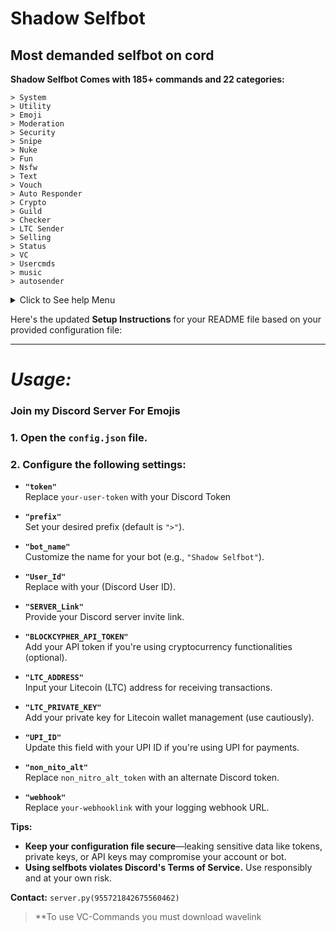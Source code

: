 # Shadow Selfbot
## Most demanded selfbot on cord 

**Shadow Selfbot Comes with 185+ commands and 22 categories:**

```
> System
> Utility
> Emoji
> Moderation
> Security
> Snipe
> Nuke
> Fun
> Nsfw
> Text
> Vouch
> Auto Responder
> Crypto
> Guild
> Checker
> LTC Sender
> Selling
> Status
> VC
> Usercmds
> music
> autosender
```
<details> <summary>Click to See help Menu</summary> <img src="https://imgur.com/a/rYu3Unt" alt="help cmd Screenshot" style="width:600px;height:auto;"> </details>

Here's the updated **Setup Instructions** for your README file based on your provided configuration file:

---

# ***Usage:***

### **Join my Discord Server For Emojis**

### **1. Open the `config.json` file.**

### **2. Configure the following settings:**

- **`"token"`**  
  Replace `your-user-token` with your Discord Token

- **`"prefix"`**  
  Set your desired prefix (default is `">"`).  

- **`"bot_name"`**  
  Customize the name for your bot (e.g., `"Shadow Selfbot"`).  

- **`"User_Id"`**  
  Replace with your (Discord User ID).  

- **`"SERVER_Link"`**  
  Provide your Discord server invite link.  

- **`"BLOCKCYPHER_API_TOKEN"`**  
  Add your API token if you're using cryptocurrency functionalities (optional).  

- **`"LTC_ADDRESS"`**  
  Input your Litecoin (LTC) address for receiving transactions.  

- **`"LTC_PRIVATE_KEY"`**  
  Add your private key for Litecoin wallet management (use cautiously).  

- **`"UPI_ID"`**  
  Update this field with your UPI ID if you're using UPI for payments.  

- **`"non_nito_alt"`**  
  Replace `non_nitro_alt_token` with an alternate Discord token.  

- **`"webhook"`**  
  Replace `your-webhooklink` with your logging webhook URL.


**Tips:**
- **Keep your configuration file secure**—leaking sensitive data like tokens, private keys, or API keys may compromise your account or bot.  
- **Using selfbots violates Discord's Terms of Service.** Use responsibly and at your own risk.  

**Contact:** `server.py(955721842675560462)`  

> **To use VC-Commands you must download wavelink
